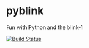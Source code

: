pyblink
=======

Fun with Python and the blink-1


[![Build Status](https://travis-ci.org/mnorbury/pyblink.svg?branch=master)](https://travis-ci.org/mnorbury/pyblink)
